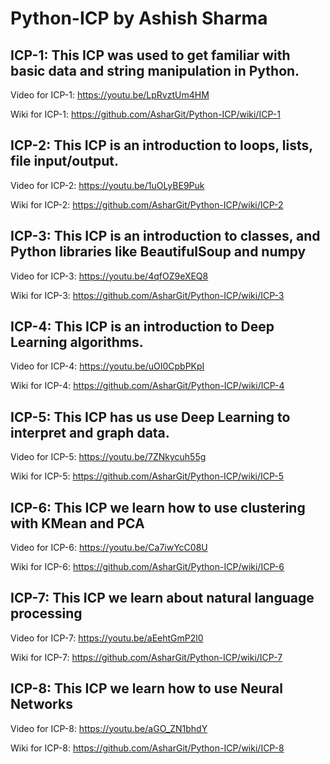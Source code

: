 # Python-ICP by Ashish Sharma


## ICP-1: This ICP was used to get familiar with basic data and string manipulation in Python. 

Video for ICP-1: https://youtu.be/LpRvztUm4HM

Wiki for ICP-1: https://github.com/AsharGit/Python-ICP/wiki/ICP-1



## ICP-2: This ICP is an introduction to loops, lists, file input/output.

Video for ICP-2: https://youtu.be/1uOLyBE9Puk

Wiki for ICP-2:  https://github.com/AsharGit/Python-ICP/wiki/ICP-2



## ICP-3: This ICP is an introduction to classes, and Python libraries like BeautifulSoup and numpy

Video for ICP-3: https://youtu.be/4qfOZ9eXEQ8

Wiki for ICP-3:  https://github.com/AsharGit/Python-ICP/wiki/ICP-3


## ICP-4: This ICP is an introduction to Deep Learning algorithms.

Video for ICP-4: https://youtu.be/uOI0CpbPKpI

Wiki for ICP-4:  https://github.com/AsharGit/Python-ICP/wiki/ICP-4


## ICP-5: This ICP has us use Deep Learning to interpret and graph data.

Video for ICP-5: https://youtu.be/7ZNkycuh55g

Wiki for ICP-5:  https://github.com/AsharGit/Python-ICP/wiki/ICP-5


## ICP-6: This ICP we learn how to use clustering with KMean and PCA

Video for ICP-6: https://youtu.be/Ca7iwYcC08U

Wiki for ICP-6:  https://github.com/AsharGit/Python-ICP/wiki/ICP-6


## ICP-7: This ICP we learn about natural language processing

Video for ICP-7: https://youtu.be/aEehtGmP2l0

Wiki for ICP-7:  https://github.com/AsharGit/Python-ICP/wiki/ICP-7


## ICP-8: This ICP we learn how to use Neural Networks

Video for ICP-8: https://youtu.be/aGO_ZN1bhdY

Wiki for ICP-8:  https://github.com/AsharGit/Python-ICP/wiki/ICP-8



